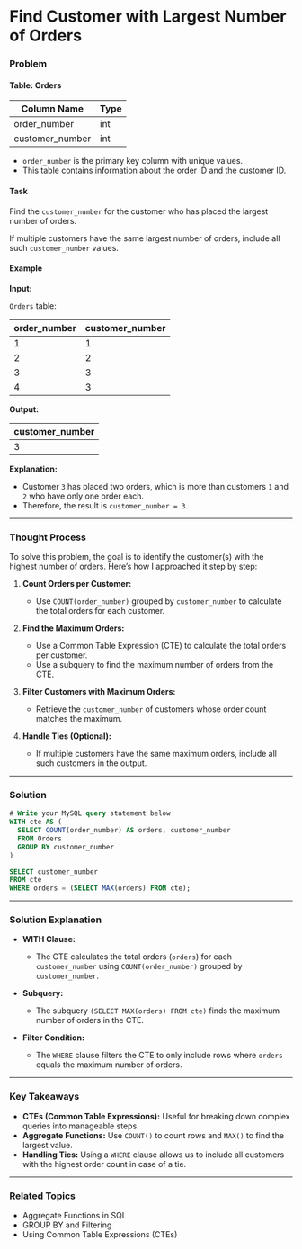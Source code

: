 # Find Customer with Largest Number of Orders

### Problem

#### Table: Orders

| Column Name     | Type |
|-----------------|------|
| order_number    | int  |
| customer_number | int  |

- `order_number` is the primary key column with unique values.
- This table contains information about the order ID and the customer ID.

#### Task
Find the `customer_number` for the customer who has placed the largest number of orders.

If multiple customers have the same largest number of orders, include all such `customer_number` values.

#### Example

**Input:**

`Orders` table:

| order_number | customer_number |
|--------------|-----------------|
| 1            | 1               |
| 2            | 2               |
| 3            | 3               |
| 4            | 3               |

**Output:**

| customer_number |
|-----------------|
| 3               |

**Explanation:**
- Customer `3` has placed two orders, which is more than customers `1` and `2` who have only one order each.
- Therefore, the result is `customer_number = 3`.

---

### Thought Process

To solve this problem, the goal is to identify the customer(s) with the highest number of orders. Here’s how I approached it step by step:

1. **Count Orders per Customer:**
   - Use `COUNT(order_number)` grouped by `customer_number` to calculate the total orders for each customer.

2. **Find the Maximum Orders:**
   - Use a Common Table Expression (CTE) to calculate the total orders per customer.
   - Use a subquery to find the maximum number of orders from the CTE.

3. **Filter Customers with Maximum Orders:**
   - Retrieve the `customer_number` of customers whose order count matches the maximum.

4. **Handle Ties (Optional):**
   - If multiple customers have the same maximum orders, include all such customers in the output.

---

### Solution

```sql
# Write your MySQL query statement below
WITH cte AS (
  SELECT COUNT(order_number) AS orders, customer_number
  FROM Orders
  GROUP BY customer_number
)

SELECT customer_number
FROM cte
WHERE orders = (SELECT MAX(orders) FROM cte);
```

---

### Solution Explanation

- **WITH Clause:**
  - The CTE calculates the total orders (`orders`) for each `customer_number` using `COUNT(order_number)` grouped by `customer_number`.

- **Subquery:**
  - The subquery `(SELECT MAX(orders) FROM cte)` finds the maximum number of orders in the CTE.

- **Filter Condition:**
  - The `WHERE` clause filters the CTE to only include rows where `orders` equals the maximum number of orders.

---

### Key Takeaways

- **CTEs (Common Table Expressions):** Useful for breaking down complex queries into manageable steps.
- **Aggregate Functions:** Use `COUNT()` to count rows and `MAX()` to find the largest value.
- **Handling Ties:** Using a `WHERE` clause allows us to include all customers with the highest order count in case of a tie.

---

### Related Topics
- Aggregate Functions in SQL
- GROUP BY and Filtering
- Using Common Table Expressions (CTEs)
